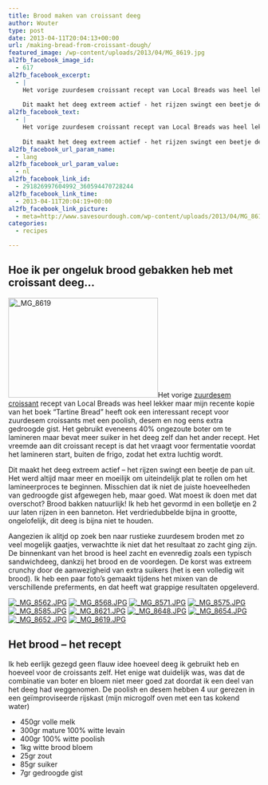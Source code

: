 ```yaml
---
title: Brood maken van croissant deeg
author: Wouter
type: post
date: 2013-04-11T20:04:13+00:00
url: /making-bread-from-croissant-dough/
featured_image: /wp-content/uploads/2013/04/MG_8619.jpg
al2fb_facebook_image_id:
  - 617
al2fb_facebook_excerpt:
  - |
    Het vorige zuurdesem croissant recept van Local Breads was heel lekker maar mijn recente kopie van het boek "Tartine Bread" heeft ook een interessant recept voor zuurdesem croissants met een poolish, desem en nog eens extra gedroogde gist. Het gebruikt eveneens 40% ongezoute boter om te lamineren maar bevat meer suiker in het deeg zelf dan het ander recept. Het vreemde aan dit croissant recept is dat het vraagt voor fermentatie voordat het lamineren start, buiten de frigo, zodat het extra luchtig wordt.
    
    Dit maakt het deeg extreem actief - het rijzen swingt een beetje de pan uit. Het werd altijd maar meer en moeilijk om uiteindelijk plat te rollen om het lamineerproces te beginnen. Misschien dat ik niet de juiste hoeveelheden van gedroogde gist afgewegen heb, maar goed. Wat moest ik doen met dat overschot? Brood bakken natuurlijk!
al2fb_facebook_text:
  - |
    Het vorige zuurdesem croissant recept van Local Breads was heel lekker maar mijn recente kopie van het boek "Tartine Bread" heeft ook een interessant recept voor zuurdesem croissants met een poolish, desem en nog eens extra gedroogde gist. Het gebruikt eveneens 40% ongezoute boter om te lamineren maar bevat meer suiker in het deeg zelf dan het ander recept. Het vreemde aan dit croissant recept is dat het vraagt voor fermentatie voordat het lamineren start, buiten de frigo, zodat het extra luchtig wordt.
    
    Dit maakt het deeg extreem actief - het rijzen swingt een beetje de pan uit. Het werd altijd maar meer en moeilijk om uiteindelijk plat te rollen om het lamineerproces te beginnen. Misschien dat ik niet de juiste hoeveelheden van gedroogde gist afgewegen heb, maar goed. Wat moest ik doen met dat overschot? Brood bakken natuurlijk!
al2fb_facebook_url_param_name:
  - lang
al2fb_facebook_url_param_value:
  - nl
al2fb_facebook_link_id:
  - 291826997604992_360594470728244
al2fb_facebook_link_time:
  - 2013-04-11T20:04:19+00:00
al2fb_facebook_link_picture:
  - meta=http://www.savesourdough.com/wp-content/uploads/2013/04/MG_8619-300x200.jpg
categories:
  - recipes

---
```

## Hoe ik per ongeluk brood gebakken heb met croissant deeg&#8230;

[<img class="aligncenter size-medium wp-image-617" alt="_MG_8619" src="https://redzuurdesem.be/wp-content/uploads/2013/04/MG_8619-300x200.jpg" width="300" height="200" srcset="https://redzuurdesem.be/wp-content/uploads/2013/04/MG_8619-300x200.jpg 300w, https://redzuurdesem.be/wp-content/uploads/2013/04/MG_8619-700x466.jpg 700w, https://redzuurdesem.be/wp-content/uploads/2013/04/MG_8619.jpg 1024w" sizes="(max-width: 300px) 100vw, 300px" />][1]Het vorige [zuurdesem croissant][2] recept van Local Breads was heel lekker maar mijn recente kopie van het boek &#8220;Tartine Bread&#8221; heeft ook een interessant recept voor zuurdesem croissants met een poolish, desem en nog eens extra gedroogde gist. Het gebruikt eveneens 40% ongezoute boter om te lamineren maar bevat meer suiker in het deeg zelf dan het ander recept. Het vreemde aan dit croissant recept is dat het vraagt voor fermentatie voordat het lamineren start, buiten de frigo, zodat het extra luchtig wordt.

Dit maakt het deeg extreem actief &#8211; het rijzen swingt een beetje de pan uit. Het werd altijd maar meer en moeilijk om uiteindelijk plat te rollen om het lamineerproces te beginnen. Misschien dat ik niet de juiste hoeveelheden van gedroogde gist afgewegen heb, maar goed. Wat moest ik doen met dat overschot? Brood bakken natuurlijk! Ik heb het gevormd in een bolletje en 2 uur laten rijzen in een banneton. Het verdriedubbelde bijna in grootte, ongelofelijk, dit deeg is bijna niet te houden.

Aangezien ik alitjd op zoek ben naar rustieke zuurdesem broden met zo veel mogelijk gaatjes, verwachtte ik niet dat het resultaat zo zacht ging zijn. De binnenkant van het brood is heel zacht en evenredig zoals een typisch sandwichdeeg, dankzij het brood en de voordegen. De korst was extreem crunchy door de aanwezigheid van extra suikers (het is een volledig wit brood). Ik heb een paar foto&#8217;s gemaakt tijdens het mixen van de verschillende preferments, en dat heeft wat grappige resultaten opgeleverd.

<p><a href="http://lh6.ggpht.com/-OkgpWT-G8BE/UWcPaBcWAFI/AAAAAAAAGzk/q7el-xbuSgI/s1024/_MG_8562.JPG" link="https://picasaweb.google.com/108809100421188137955/Savesourdough#5865673979411693650" title="" ><img src="http://lh6.ggpht.com/-OkgpWT-G8BE/UWcPaBcWAFI/AAAAAAAAGzk/q7el-xbuSgI/w400-o/_MG_8562.JPG" alt="_MG_8562.JPG" title="" class="alignleft pe2-photo"  /></a> <a href="http://lh6.ggpht.com/-EsjSuqI1ixg/UWcPaoGYg2I/AAAAAAAAGzs/LbmqHJSoU0s/s1024/_MG_8568.JPG" link="https://picasaweb.google.com/108809100421188137955/Savesourdough#5865673989788566370" title="" ><img src="http://lh6.ggpht.com/-EsjSuqI1ixg/UWcPaoGYg2I/AAAAAAAAGzs/LbmqHJSoU0s/w400-o/_MG_8568.JPG" alt="_MG_8568.JPG" title="" class="alignleft pe2-photo"  /></a> <a href="http://lh4.ggpht.com/-Thz9lrjp6aI/UWcPeboTkeI/AAAAAAAAGz0/DodzNlEEfRs/s1024/_MG_8571.JPG" link="https://picasaweb.google.com/108809100421188137955/Savesourdough#5865674055160664546" title="" ><img src="http://lh4.ggpht.com/-Thz9lrjp6aI/UWcPeboTkeI/AAAAAAAAGz0/DodzNlEEfRs/w400-o/_MG_8571.JPG" alt="_MG_8571.JPG" title="" class="alignleft pe2-photo"  /></a> <a href="http://lh6.ggpht.com/-txEXBn4wImI/UWcPfJZq3RI/AAAAAAAAGz8/6FwtzrAGegE/s1024/_MG_8575.JPG" link="https://picasaweb.google.com/108809100421188137955/Savesourdough#5865674067447307538" title="" ><img src="http://lh6.ggpht.com/-txEXBn4wImI/UWcPfJZq3RI/AAAAAAAAGz8/6FwtzrAGegE/w400-o/_MG_8575.JPG" alt="_MG_8575.JPG" title="" class="alignleft pe2-photo"  /></a> <a href="http://lh5.ggpht.com/-4UVyZpZK6bA/UWcPgO2xa6I/AAAAAAAAG0E/23b6R7LTEZk/s1024/_MG_8585.JPG" link="https://picasaweb.google.com/108809100421188137955/Savesourdough#5865674086091418530" title="" ><img src="http://lh5.ggpht.com/-4UVyZpZK6bA/UWcPgO2xa6I/AAAAAAAAG0E/23b6R7LTEZk/w400-o/_MG_8585.JPG" alt="_MG_8585.JPG" title="" class="alignleft pe2-photo"  /></a> <a href="http://lh5.ggpht.com/-GaV3-c6mAI4/UWcPiHqFFKI/AAAAAAAAG0M/zbJ2sYEBmbw/s1024/_MG_8621.JPG" link="https://picasaweb.google.com/108809100421188137955/Savesourdough#5865674118518871202" title="" ><img src="http://lh5.ggpht.com/-GaV3-c6mAI4/UWcPiHqFFKI/AAAAAAAAG0M/zbJ2sYEBmbw/w400-o/_MG_8621.JPG" alt="_MG_8621.JPG" title="" class="alignleft pe2-photo"  /></a> <a href="http://lh3.ggpht.com/-uKCI9Wjmtb4/UWcPi5Uwf8I/AAAAAAAAG0U/UnLumzQmlJs/s1024/_MG_8648.JPG" link="https://picasaweb.google.com/108809100421188137955/Savesourdough#5865674131851214786" title="" ><img src="http://lh3.ggpht.com/-uKCI9Wjmtb4/UWcPi5Uwf8I/AAAAAAAAG0U/UnLumzQmlJs/w400-o/_MG_8648.JPG" alt="_MG_8648.JPG" title="" class="alignleft pe2-photo"  /></a> <a href="http://lh4.ggpht.com/-GrYE38OxS58/UWcPjy8tyYI/AAAAAAAAG0c/bJA3jV5oGmw/s1024/_MG_8654.JPG" link="https://picasaweb.google.com/108809100421188137955/Savesourdough#5865674147319630210" title="" ><img src="http://lh4.ggpht.com/-GrYE38OxS58/UWcPjy8tyYI/AAAAAAAAG0c/bJA3jV5oGmw/w400-o/_MG_8654.JPG" alt="_MG_8654.JPG" title="" class="alignleft pe2-photo"  /></a> <a href="http://lh6.ggpht.com/-OAbmh61XPrY/UWcPlw-XmuI/AAAAAAAAG0k/bHItPvyPViA/s1024/_MG_8652.JPG" link="https://picasaweb.google.com/108809100421188137955/Savesourdough#5865674181149432546" title="" ><img src="http://lh6.ggpht.com/-OAbmh61XPrY/UWcPlw-XmuI/AAAAAAAAG0k/bHItPvyPViA/w400-o/_MG_8652.JPG" alt="_MG_8652.JPG" title="" class="alignleft pe2-photo"  /></a> <a href="http://lh5.ggpht.com/-bYXTFO5i5ME/UWcPpELdclI/AAAAAAAAG0s/mXn8gCzjv1U/s1024/_MG_8619.JPG" link="https://picasaweb.google.com/108809100421188137955/Savesourdough#5865674237844222546" title="" ><img src="http://lh5.ggpht.com/-bYXTFO5i5ME/UWcPpELdclI/AAAAAAAAG0s/mXn8gCzjv1U/w400-o/_MG_8619.JPG" alt="_MG_8619.JPG" title="" class="alignleft pe2-photo"  /></a></p>

<h2 style="clear: both;">
  Het brood &#8211; het recept
</h2>

Ik heb eerlijk gezegd geen flauw idee hoeveel deeg ik gebruikt heb en hoeveel voor de croissants zelf. Het enige wat duidelijk was, was dat de combinatie van boter en bloem niet meer goed zat doordat ik een deel van het deeg had weggenomen. De poolish en desem hebben 4 uur gerezen in een geïmproviseerde rijskast (mijn microgolf oven met een tas kokend water)

  * <span style="line-height: 15px;">450gr volle melk</span>
  * 300gr mature 100% witte levain
  * 400gr 100% witte poolish
  * 1kg witte brood bloem
  * 25gr zout
  * 85gr suiker
  * 7gr gedroogde gist

<p class="clear">

 [1]: https://redzuurdesem.be/wp-content/uploads/2013/04/MG_8619.jpg
 [2]: https://redzuurdesem.be/sourdough-croissants/ "zuurdesem Croissants"